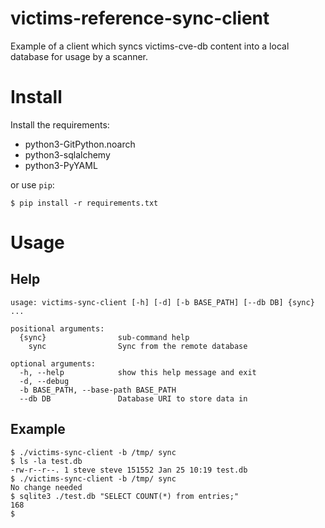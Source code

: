 # victims-reference-sync-client

Example of a client which syncs victims-cve-db content into a local database for usage by a scanner.

# Install
Install the requirements:

* python3-GitPython.noarch
* python3-sqlalchemy
* python3-PyYAML

or use ``pip``:
```
$ pip install -r requirements.txt
```

# Usage

## Help
```
usage: victims-sync-client [-h] [-d] [-b BASE_PATH] [--db DB] {sync} ...

positional arguments:
  {sync}                sub-command help
    sync                Sync from the remote database

optional arguments:
  -h, --help            show this help message and exit
  -d, --debug
  -b BASE_PATH, --base-path BASE_PATH
  --db DB               Database URI to store data in
```

## Example
```
$ ./victims-sync-client -b /tmp/ sync
$ ls -la test.db 
-rw-r--r--. 1 steve steve 151552 Jan 25 10:19 test.db
$ ./victims-sync-client -b /tmp/ sync
No change needed
$ sqlite3 ./test.db "SELECT COUNT(*) from entries;"
168
$
```
